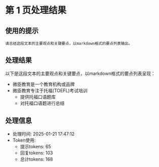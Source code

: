 # 第 1 页处理结果

## 使用的提示
```
请总结这段文本的主要观点和关键要点，以markdown格式的要点列表输出。
```

## 处理结果
以下是这段文本的主要观点和关键要点，以markdown格式的要点列表呈现：

- 微臣教育是一个教育机构或品牌
- 微臣教育专注于托福(TOEFL)考试培训
  - 提供托福口语题库
  - 对托福口语题进行总结

## 处理信息
- 处理时间: 2025-01-21 17:47:12
- Token使用:
  - 提示tokens: 65
  - 回复tokens: 103
  - 总计tokens: 168
